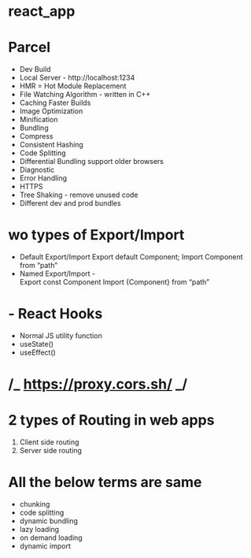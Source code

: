 # react_app

# Parcel

- Dev Build
- Local Server - http://localhost:1234
- HMR = Hot Module Replacement
- File Watching Algorithm - written in C++
- Caching Faster Builds
- Image Optimization
- Minification
- Bundling
- Compress
- Consistent Hashing
- Code Splitting
- Differential Bundling support older browsers
- Diagnostic
- Error Handling
- HTTPS
- Tree Shaking - remove unused code
- Different dev and prod bundles

# wo types of Export/Import

- Default Export/Import
  Export default Component;
  Import Component from “path”
- Named Export/Import -  
   Export const Component
  Import {Component} from “path”

# - React Hooks

- Normal JS utility function
- useState()
- useEffect()

# /_ https://proxy.cors.sh/ _/

# 2 types of Routing in web apps

1. Client side routing
2. Server side routing

# All the below terms are same
- chunking
- code splitting
- dynamic bundling
- lazy loading
- on demand loading
- dynamic import